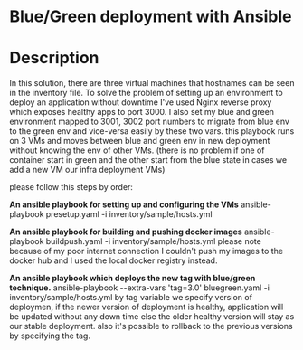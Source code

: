 # Blue/Green deployment with Ansible
# Description
In this solution, there are three virtual machines that hostnames can be seen in the inventory file.
To solve the problem of setting up an environment to deploy an application without downtime I've used Nginx reverse proxy which exposes healthy apps to port 3000.
I also set my blue and green environment mapped to 3001, 3002 port numbers to migrate from blue env to the green env and vice-versa easily by these two vars.
this playbook runs on 3 VMs and moves between blue and green env in new deployment without knowing the env of other VMs. 
(there is no problem if one of container start in green and the other start from the blue state in cases we add a new VM our infra deployment VMs)


please follow this steps by order:

**An ansible playbook for setting up and configuring the VMs**
ansible-playbook presetup.yaml -i inventory/sample/hosts.yml 

**An ansible playbook for building and pushing docker images**
ansible-playbook buildpush.yaml -i inventory/sample/hosts.yml 
please note because of my poor internet connection I couldn't push my images to the docker hub and I used the local docker registry instead. 

**An ansible playbook which deploys the new tag with blue/green technique.**
ansible-playbook --extra-vars 'tag=3.0' bluegreen.yaml -i inventory/sample/hosts.yml
by tag variable we specify version of deploymen, if the newer version of deployment is healthy, application will be updated without any down time else 
the older healthy version will stay as our stable deployment.
also it's possible to rollback to the previous versions by specifying the tag.
